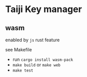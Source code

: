 # Taiji Key manager

## wasm

enabled by `js` rust feature

see Makefile
- run `cargo install wasm-pack`
- `make build` or `make web`
- `make test`
